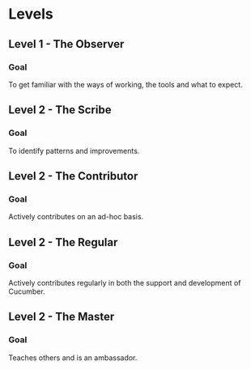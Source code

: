# Levels

## Level 1 - The Observer

### Goal
To get familiar with the ways of working, the tools and what to expect.

## Level 2 - The Scribe
###  Goal
To identify patterns and improvements.


## Level 2 - The Contributor
###  Goal
Actively contributes on an ad-hoc basis.


## Level 2 - The Regular
###  Goal
Actively contributes regularly in both the support and development of Cucumber.


## Level 2 - The Master
###  Goal
Teaches others and is an ambassador.


